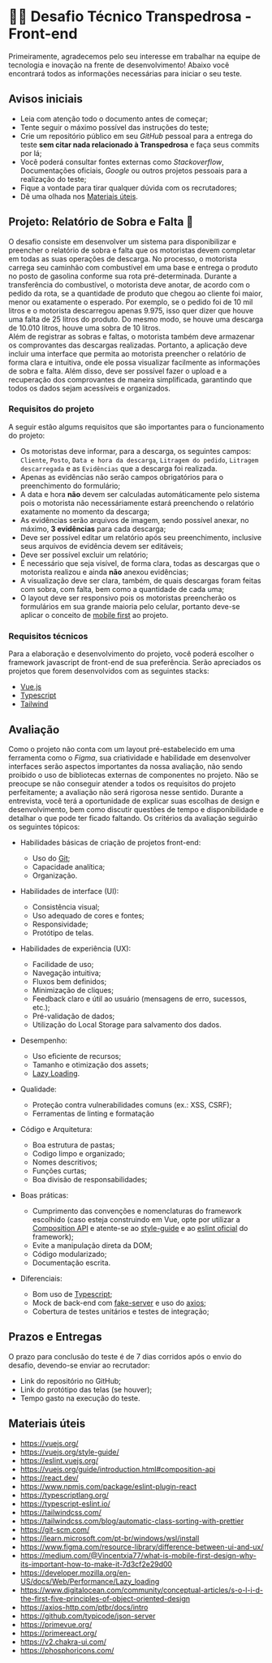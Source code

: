 # 👨‍💻 Desafio Técnico Transpedrosa - Front-end
Primeiramente, agradecemos pelo seu interesse em trabalhar na equipe de tecnologia e inovação na frente de desenvolvimento! Abaixo você encontrará todos as informações necessárias para iniciar o seu teste.

## Avisos iniciais
- Leia com atenção todo o documento antes de começar;
- Tente seguir o máximo possível das instruções do teste;
- Crie um repositório público em seu *GitHub* pessoal para a entrega do teste **sem citar nada relacionado à Transpedrosa** e faça seus commits por lá;
- Você poderá consultar fontes externas como *Stackoverflow*, Documentações oficiais, *Google* ou outros projetos pessoais para a realização do teste;
- Fique a vontade para tirar qualquer dúvida com os recrutadores;
- Dê uma olhada nos [Materiais úteis](#materiais-úteis).

## Projeto: Relatório de Sobra e Falta 🚚
O desafio consiste em desenvolver um sistema para disponibilizar e preencher o relatório de sobra e falta que os motoristas devem completar em todas as suas operações de descarga. No processo, o motorista carrega seu caminhão com combustível em uma base e entrega o produto no posto de gasolina conforme sua rota pré-determinada. Durante a transferência do combustível, o motorista deve anotar, de acordo com o pedido da rota, se a quantidade de produto que chegou ao cliente foi maior, menor ou exatamente o esperado. Por exemplo, se o pedido foi de 10 mil litros e o motorista descarregou apenas 9.975, isso quer dizer que houve uma falta de 25 litros do produto. Do mesmo modo, se houve uma descarga de 10.010 litros, houve uma sobra de 10 litros.  
Além de registrar as sobras e faltas, o motorista também deve armazenar os comprovantes das descargas realizadas. Portanto, a aplicação deve incluir uma interface que permita ao motorista preencher o relatório de forma clara e intuitiva, onde ele possa visualizar facilmente as informações de sobra e falta. Além disso, deve ser possível fazer o upload e a recuperação dos comprovantes de maneira simplificada, garantindo que todos os dados sejam acessíveis e organizados.

### Requisitos do projeto
A seguir estão algums requisitos que são importantes para o funcionamento do projeto:
- Os motoristas deve informar, para a descarga, os seguintes campos: `Cliente`, `Posto`, `Data e hora da descarga`, `Litragem do pedido`, `Litragem descarregada` e as `Evidências` que a descarga foi realizada.
- Apenas as evidências não serão campos obrigatórios para o preenchimento do formulário;
- A data e hora **não** devem ser calculadas automáticamente pelo sistema pois o motorista não necessáriamente estará preenchendo o relatório exatamente no momento da descarga;
- As evidências serão arquivos de imagem, sendo possível anexar, no máximo, **3 evidências** para cada descarga;
- Deve ser possível editar um relatório após seu preenchimento, inclusive seus arquivos de evidência devem ser editáveis;
- Deve ser possível excluir um relatório;
- É necessário que seja visível, de forma clara, todas as descargas que o motorista realizou e ainda **não** anexou evidências;
- A visualização deve ser clara, também, de quais descargas foram feitas com sobra, com falta, bem como a quantidade de cada uma;
- O layout deve ser responsivo pois os motoristas preencherão os formulários em sua grande maioria pelo celular, portanto deve-se aplicar o conceito de [mobile first](https://medium.com/@Vincentxia77/what-is-mobile-first-design-why-its-important-how-to-make-it-7d3cf2e29d00) ao projeto.

### Requisitos técnicos
Para a elaboração e desenvolvimento do projeto, você poderá escolher o framework javascript de front-end de sua preferência. Serão apreciados os projetos que forem desenvolvidos com as seguintes stacks:
- [Vue.js](https://vuejs.org/)
- [Typescript](https://typescriptlang.org/)
- [Tailwind](https://tailwindcss.com/)

## Avaliação
Como o projeto não conta com um layout pré-estabelecido em uma ferramenta como o *Figma*, sua criatividade e habilidade em desenvolver interfaces serão aspectos importantes da nossa avaliação, não sendo proibido o uso de bibliotecas externas de componentes no projeto. Não se preocupe se não conseguir atender a todos os requisitos do projeto perfeitamente; a avaliação não será rigorosa nesse sentido. Durante a entrevista, você terá a oportunidade de explicar suas escolhas de design e desenvolvimento, bem como discutir questões de tempo e disponibilidade e detalhar o que pode ter ficado faltando. Os critérios da avaliação seguirão os seguintes tópicos:
  - Habilidades básicas de criação de projetos front-end:
    - Uso do [Git](https://git-scm.com/);
    - Capacidade analítica;
    - Organização.
  
  - Habilidades de interface (UI):
    - Consistência visual;
    - Uso adequado de cores e fontes;
    - Responsividade;
    - Protótipo de telas.
  
  - Habilidades de experiência (UX):
    - Facilidade de uso;
    - Navegação intuitiva;
    - Fluxos bem definidos;
    - Minimização de cliques;
    - Feedback claro e útil ao usuário (mensagens de erro, sucessos, etc.);
    - Pré-validação de dados;
    - Utilização do Local Storage para salvamento dos dados.

  - Desempenho:
    - Uso eficiente de recursos;
    - Tamanho e otimização dos assets;
    - [Lazy Loading](https://developer.mozilla.org/en-US/docs/Web/Performance/Lazy_loading).

  - Qualidade:
    - Proteção contra vulnerabilidades comuns (ex.: XSS, CSRF);
    - Ferramentas de linting e formatação

  - Código e Arquitetura:
    - Boa estrutura de pastas;
    - Codigo limpo e organizado;
    - Nomes descritivos;
    - Funções curtas;
    - Boa divisão de responsabilidades;

  - Boas práticas:
    - Cumprimento das convenções e nomenclaturas do framework escolhido (caso esteja construindo em Vue, opte por utilizar a [Composition API](https://vuejs.org/guide/introduction.html#composition-api) e atente-se ao [style-guide](https://vuejs.org/style-guide/) e ao [eslint oficial](https://eslint.vuejs.org/) do framework);
    - Evite a manipulação direta da DOM;
    - Código modularizado;
    - Documentação escrita.

  - Diferenciais:
    - Bom uso de [Typescript](https://typescriptlang.org/);
    - Mock de back-end com [fake-server](https://github.com/typicode/json-server) e uso do [axios](https://axios-http.com/ptbr/docs/intro);
    - Cobertura de testes unitários e testes de integração;

## Prazos e Entregas
O prazo para conclusão do teste é de 7 dias corridos após o envio do desafio, devendo-se enviar ao recrutador:
- Link do repositório no GitHub;
- Link do protótipo das telas (se houver);
- Tempo gasto na execução do teste.

## Materiais úteis
- https://vuejs.org/
- https://vuejs.org/style-guide/
- https://eslint.vuejs.org/
- https://vuejs.org/guide/introduction.html#composition-api
- https://react.dev/
- https://www.npmjs.com/package/eslint-plugin-react
- https://typescriptlang.org/
- https://typescript-eslint.io/
- https://tailwindcss.com/
- https://tailwindcss.com/blog/automatic-class-sorting-with-prettier
- https://git-scm.com/
- https://learn.microsoft.com/pt-br/windows/wsl/install
- https://www.figma.com/resource-library/difference-between-ui-and-ux/
- https://medium.com/@Vincentxia77/what-is-mobile-first-design-why-its-important-how-to-make-it-7d3cf2e29d00
- https://developer.mozilla.org/en-US/docs/Web/Performance/Lazy_loading
- https://www.digitalocean.com/community/conceptual-articles/s-o-l-i-d-the-first-five-principles-of-object-oriented-design
- https://axios-http.com/ptbr/docs/intro
- https://github.com/typicode/json-server
- https://primevue.org/
- https://primereact.org/
- https://v2.chakra-ui.com/
- https://phosphoricons.com/
